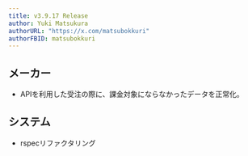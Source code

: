 ```yaml
---
title: v3.9.17 Release
author: Yuki Matsukura
authorURL: "https://x.com/matsubokkuri"
authorFBID: matsubokkuri
---
```


## メーカー

- APIを利用した受注の際に、課金対象にならなかったデータを正常化。

## システム

- rspecリファクタリング


